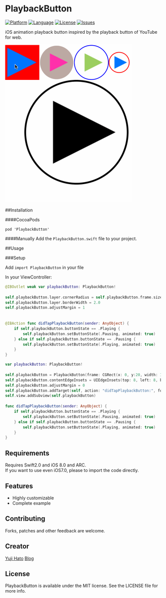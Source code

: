 PlaybackButton
========================

[![Platform](http://img.shields.io/badge/platform-ios-blue.svg?style=flat
)](https://developer.apple.com/iphone/index.action)
[![Language](http://img.shields.io/badge/language-swift-brightgreen.svg?style=flat
)](https://developer.apple.com/swift)
[![License](http://img.shields.io/badge/license-MIT-lightgrey.svg?style=flat
)](http://mit-license.org)
[![Issues](https://img.shields.io/github/issues/dekatotoro/PlaybackButton.svg?style=flat
)](https://github.com/dekatotoro/PlaybackButton/issues?state=open)



iOS animation playback button inspired by the playback button of YouTube for web.

![sample](Screenshots/PlaybackButton.gif)

##Installation

####CocoaPods
```
pod 'PlaybackButton'
```
  

####Manually
Add the `PlaybackButton.swift` file to your project. 

##Usage

###Setup

Add `import PlaybackButton` in your file

In your ViewController:

```swift
@IBOutlet weak var playbackButton: PlaybackButton!

self.playbackButton.layer.cornerRadius = self.playbackButton.frame.size.height / 2
self.playbackButton.layer.borderWidth = 2.0
self.playbackButton.adjustMargin = 1


@IBAction func didTapPlaybackButton(sender: AnyObject) {
    if self.playbackButton.buttonState == .Playing {
        self.playbackButton.setButtonState(.Pausing, animated: true)
    } else if self.playbackButton.buttonState == .Pausing {
        self.playbackButton.setButtonState(.Playing, animated: true)
    }
}
```

```swift
var playbackButton: PlaybackButton!

self.playbackButton = PlaybackButton(frame: CGRect(x: 0, y:20, width: 100, height: 100 ))
self.playbackButton.contentEdgeInsets = UIEdgeInsets(top: 8, left: 8, bottom: 8, right: 8)
self.playbackButton.adjustMargin = 0
self.playbackButton.addTarget(self, action: "didTapPlaybackButton:", forControlEvents: UIControlEvents.TouchUpInside)
self.view.addSubview(self.playbackButton)

func didTapPlaybackButton(sender: AnyObject) {
    if self.playbackButton.buttonState == .Playing {
        self.playbackButton.setButtonState(.Pausing, animated: true)
    } else if self.playbackButton.buttonState == .Pausing {
        self.playbackButton.setButtonState(.Playing, animated: true)
    }
}
```


## Requirements
Requires Swift2.0 and iOS 8.0 and ARC.  
If you want to use even iOS7.0, please to import the code directly.  

## Features
- Highly customizable
- Complete example


## Contributing

Forks, patches and other feedback are welcome.

## Creator

[Yuji Hato](https://github.com/dekatotoro) 
[Blog](http://buzzmemo.blogspot.jp/)

## License

PlaybackButton is available under the MIT license. See the LICENSE file for more info.
